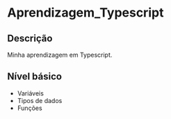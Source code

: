 # Aprendizagem_Typescript

## Descrição
 Minha aprendizagem em Typescript.
 
## Nível básico
- Variáveis
- Tipos de dados
- Funções
